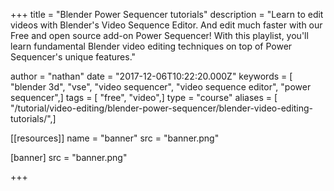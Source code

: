 +++
title = "Blender Power Sequencer tutorials"
description = "Learn to edit videos with Blender's Video Sequence Editor. And edit much faster with our Free and open source add-on Power Sequencer! With this playlist, you'll learn fundamental Blender video editing techniques on top of Power Sequencer's unique features."

author = "nathan"
date = "2017-12-06T10:22:20.000Z"
keywords = [ "blender 3d", "vse", "video sequencer", "video sequence editor", "power sequencer",]
tags = [ "free", "video",]
type = "course"
aliases = [ "/tutorial/video-editing/blender-power-sequencer/blender-video-editing-tutorials/",]

[[resources]]
name = "banner"
src = "banner.png"

[banner]
src = "banner.png"

+++
